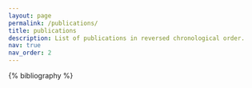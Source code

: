 ```yaml
---
layout: page
permalink: /publications/
title: publications
description: List of publications in reversed chronological order.
nav: true
nav_order: 2
---
```


<!-- _pages/publications.md -->
<div class="publications">

{% bibliography %}

</div>

